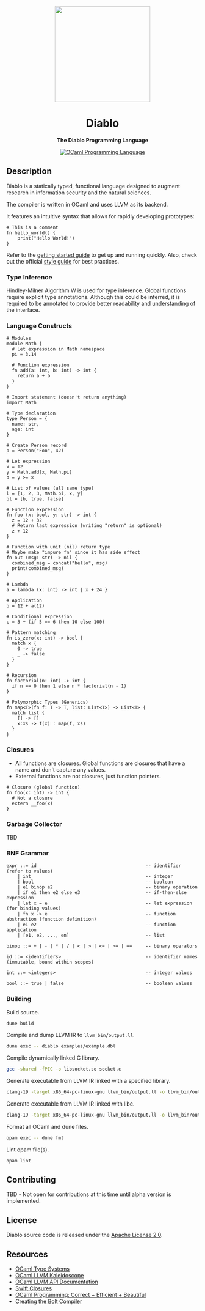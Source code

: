 <div align="center">
  <a href="https://diablo-lang.org" target="_blank"><img src="https://diablo-lang.org/img/logo.png" width="250" /></a>

  <h1>Diablo</h1>

  <p>
    <strong>The Diablo Programming Language</strong>
  </p>

  <p>
    <a href="https://ocaml.org/"><img alt="OCaml Programming Language" src="https://img.shields.io/badge/OCaml-%23f18c02.svg?style=flat-square&logo=ocaml&logoColor=white"/></a>
  </p>
</div>

## Description

Diablo is a statically typed, functional language designed to augment research in information security and the natural sciences.

The compiler is written in OCaml and uses LLVM as its backend.

It features an intuitive syntax that allows for rapidly developing prototypes:

```
# This is a comment
fn hello_world() {
    print("Hello World!")
}
```

Refer to the [getting started guide](https://diablo-lang.org/guides/getting-started) to get up and running quickly. Also, check out the official [style guide](https://diablo-lang.org/guides/style-guide) for best practices.

### Type Inference

Hindley-Milner Algorithm W is used for type inference. Global functions require explicit type annotations. Although this could be inferred, it is required to be annotated to provide better readability and understanding of the interface.

### Language Constructs

```
# Modules
module Math {
  # Let expression in Math namespace
  pi = 3.14

  # Function expression
  fn add(a: int, b: int) -> int {
    return a + b
  }
}

# Import statement (doesn't return anything)
import Math

# Type declaration
type Person = {
  name: str,
  age: int
}

# Create Person record
p = Person("Foo", 42)

# Let expression
x = 12
y = Math.add(x, Math.pi)
b = y >= x

# List of values (all same type)
l = [1, 2, 3, Math.pi, x, y]
bl = [b, true, false]

# Function expression
fn foo (x: bool, y: str) -> int {
  z = 12 + 32
  # Return last expression (writing "return" is optional)
  z + 12
}

# Function with unit (nil) return type
# Maybe make "impure fn" since it has side effect
fn out (msg: str) -> nil {
  combined_msg = concat("hello", msg)
  print(combined_msg)
}

# Lambda
a = lambda (x: int) -> int { x + 24 }

# Application
b = 12 + a(12)

# Conditional expression
c = 3 + (if 5 == 6 then 10 else 100)

# Pattern matching
fn is_zero(x: int) -> bool {
  match x {
    0 -> true
    _ -> false
  }
}

# Recursion
fn factorial(n: int) -> int {
  if n == 0 then 1 else n * factorial(n - 1)
}

# Polymorphic Types (Generics)
fn map<T>(fn f: T -> T, list: List<T>) -> List<T> {
  match list {
    [] -> []
    x:xs -> f(x) : map(f, xs)
  }
}
```

### Closures

- All functions are closures. Global functions are closures that have a name and don't capture any values.
- External functions are not closures, just function pointers.

```
# Closure (global function)
fn foo(x: int) -> int {
  # Not a closure
  extern __foo(x)
}
```

### Garbage Collector

TBD

### BNF Grammar

```
expr ::= id                                        -- identifier (refer to values)
    | int                                          -- integer
    | bool                                         -- boolean
    | e1 binop e2                                  -- binary operation
    | if e1 then e2 else e3                        -- if-then-else expression
    | let x = e                                    -- let expression (for binding values)
    | fn x -> e                                    -- function abstraction (function definition)
    | e1 e2                                        -- function application
    | [e1, e2, ..., en]                            -- list

binop ::= + | - | * | / | < | > | <= | >= | ==     -- binary operators

id ::= <identifiers>                               -- identifier names (immutable, bound within scopes)

int ::= <integers>                                 -- integer values

bool ::= true | false                              -- boolean values
```

### Building

Build source.

```sh
dune build
```

Compile and dump LLVM IR to `llvm_bin/output.ll`.

```sh
dune exec -- diablo examples/example.dbl
```

Compile dynamically linked C library.

```sh
gcc -shared -fPIC -o libsocket.so socket.c
```

Generate executable from LLVM IR linked with a specified library.

```sh
clang-19 -target x86_64-pc-linux-gnu llvm_bin/output.ll -o llvm_bin/output -L. -lsocket -Wl,-rpath=.
```

Generate executable from LLVM IR linked with libc.

```sh
clang-19 -target x86_64-pc-linux-gnu llvm_bin/output.ll -o llvm_bin/output -lc -Wl,-rpath=.
```

Format all OCaml and dune files.

```sh
opam exec -- dune fmt
```

Lint opam file(s).

```sh
opam lint
```

## Contributing

TBD - Not open for contributions at this time until alpha version is implemented.

## License

Diablo source code is released under the [Apache License 2.0](./LICENSE).

## Resources

- [OCaml Type Systems](https://github.com/tomprimozic/type-systems/tree/master)
- [OCaml LLVM Kaleidoscope](https://releases.llvm.org/12.0.0/docs/tutorial/index.html)
- [OCaml LLVM API Documentation](https://llvm.moe/ocaml/Llvm.html)
- [Swift Closures](https://docs.swift.org/swift-book/documentation/the-swift-programming-language/closures/)
- [OCaml Programming: Correct + Efficient + Beautiful](https://cs3110.github.io/textbook)
- [Creating the Bolt Compiler](https://mukulrathi.com/create-your-own-programming-language/intro-to-compiler/)
